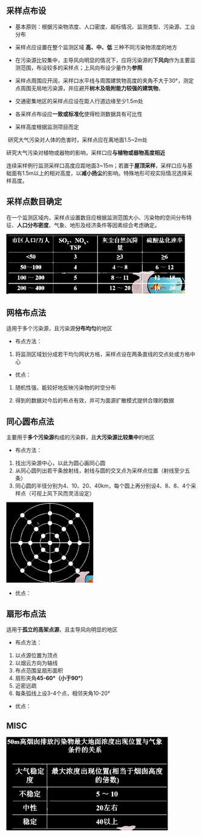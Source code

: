 ## 采样点布设

* 基本原则：根据污染物浓度、人口密度、超标情况、监测类型、污染源、工业分布

* 采样点应设置在整个监测区域 **高、中、低** 三种不同污染物浓度的地方
* 在污染源比较集中，主导风向明显的情况下，应将污染源的**下风向**作为主要监测范围，布设较多的采样点；上风向布设少量作为**参照**
* 采样点周围应开阔，采样口水平线与周围建筑物高度的夹角不大于30°，测定点周围无局地污染源，并应避开**树木及吸附能力较强的建筑物**。
* 交通密集地区的采样点应设在距人行道边缘至少1.5m处
* 各采样点布设应**一致或标准化**使得检测数据具有可比性
* 采样高度根据监测项目而定

​		研究大气污染对人体的危害时，采样点应在离地面1.5~2m处

​		研究大气污染对植物或器物的影响，采样口应**与植物或器物高度相近**

​		连续采样例行监测采样口高度应距地面3~15m；若置于**屋顶采样**，采样口应与基础面有1.5m以上的相对高度，以**减小扬尘**的影响。特殊地形可视实际情况选择采样高度。

## 采样点数目确定

在一个监测区域内，采样点设置数目应根据监测范围大小、污染物的空间分布特征、**人口分布密度**、气象、地形及经济条件等因素综合考虑确定。

<img src="assets/image-20220513094217864.png" alt="image-20220513094217864" style="zoom: 67%;" />







## 网格布点法

适用于多个污染源，且污染源**分布均匀**的地区

* 布点方法：

1. 将监测区域划分成若干均匀网状方格，采样点设在两条直线的交点处或方格中心

* 优点：

1. 随机性强，能较好地反映污染物的时空分布

2. 得到的数据对今后的布点有效，并可为面源扩散模式提供合理的数据



## 同心圆布点法

主要用于**多个污染源**构成的污染群，且**大污染源比较集中**的地区

* 布点方法：

1. 找出污染源中心，以此为圆心画同心圆
2. 从同心圆列出若干条放射线，射线与圆的交叉点为采样点位置（射线至少五条）
3. 同心圆的半径分别为4、10、20、40km，每个圆上再分别设4、8、8、4个采样点（可视上风下风而灵活设定）

<img src="assets/image-20220513095337751.png" alt="image-20220513095337751" style="zoom:50%;" />

* 优点：



## 扇形布点法

适用于**孤立的高架点源**，且主导风向明显的地区

* 布点方法：

1. 以点源位置为顶点
2. 以烟云方向为轴线
3. 布点范围呈扇形面积
4. 扇形夹角**45-60°（小于90°）**
5. 近密远疏
6. 每条弧线上设3-4个点，相邻夹角10-20°

* 优点：



## MISC

<div align=left><img src="assets/image-20220513101531754.png" alt="image-20220513101531754" style="zoom: 43%;" /></div>